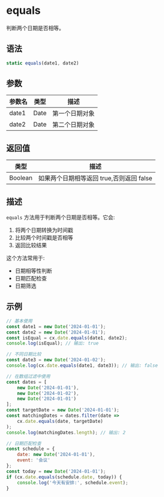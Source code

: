 # equals

判断两个日期是否相等。

## 语法

```javascript
static equals(date1, date2)
```

## 参数

| 参数名 | 类型 | 描述 |
|--------|------|------|
| date1 | Date | 第一个日期对象 |
| date2 | Date | 第二个日期对象 |

## 返回值

| 类型 | 描述 |
|------|------|
| Boolean | 如果两个日期相等返回 true,否则返回 false |

## 描述

`equals` 方法用于判断两个日期是否相等。它会:

1. 将两个日期转换为时间戳
2. 比较两个时间戳是否相等
3. 返回比较结果

这个方法常用于:
- 日期相等性判断
- 日期匹配检查
- 日期筛选

## 示例

```javascript
// 基本使用
const date1 = new Date('2024-01-01');
const date2 = new Date('2024-01-01');
const isEqual = cx.date.equals(date1, date2);
console.log(isEqual); // 输出: true

// 不同日期比较
const date3 = new Date('2024-01-02');
console.log(cx.date.equals(date1, date3)); // 输出: false

// 在数组过滤中使用
const dates = [
    new Date('2024-01-01'),
    new Date('2024-01-02'),
    new Date('2024-01-01')
];
const targetDate = new Date('2024-01-01');
const matchingDates = dates.filter(date => 
    cx.date.equals(date, targetDate)
);
console.log(matchingDates.length); // 输出: 2

// 日期匹配检查
const schedule = {
    date: new Date('2024-01-01'),
    event: '会议'
};
const today = new Date('2024-01-01');
if (cx.date.equals(schedule.date, today)) {
    console.log('今天有安排:', schedule.event);
}
```